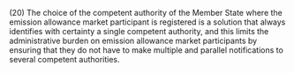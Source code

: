 (20) The choice of the competent authority of the Member State where the emission allowance market participant is registered is a solution that always identifies with certainty a single competent authority, and this limits the administrative burden on emission allowance market participants by ensuring that they do not have to make multiple and parallel notifications to several competent authorities.